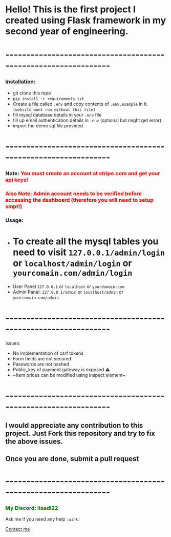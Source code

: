 # Hello! This is the first project I created using Flask framework in my second year of engineering.

# ---------------------------------------------------------------

### Installation:

- git clone this repo
- `pip install -r requirements.txt`
- Create a file called `.env` and copy contents of `.env.example` in it. `(website wont run without this file)`
- fill mysql database details in your `.env` file
- fill up email authentication details in `.env` (optional but might get error)
- import the demo sql file provided

# ---------------------------------------------------------------


### Note: <span style="color:red">You must create an account at stripe.com and get your api keys! </span>
### <span style="color:red"> Also Note: Admin account needs to be verified before accessing the dashboard **(therefore you will need to setup smpt!)** </span>


### Usage:
- # To create all the mysql tables you need to visit `127.0.0.1/admin/login` or `localhost/admin/login` or `yourcomain.com/admin/login`
- User Panel `127.0.0.1` or `localhost` or `yourdomain.com`
- Admin Panel: `127.0.0.1/admin` or `localhost/admin` or `yourcomain.com/admin`

# ---------------------------------------------------------------

Issues:
  - No implementation of csrf tokens
  - Form fields are not secured
  - Passwords are not hashed
  - Public_key of payment gateway is exposed ⚠️
  - ~Item prices can be modified using inspect element~

# ---------------------------------------------------------------

## I would appreciate any contribution to this project. Just Fork this repository and try to fix the above issues.
## Once you are done, submit a pull request


# ---------------------------------------------------------------
### <span style="color:green"> My Discord: itsadi22 </span>
Ask me if you need any help `:wink:`

[Contact me](mailto:itsadi22.zil@ud.me)

